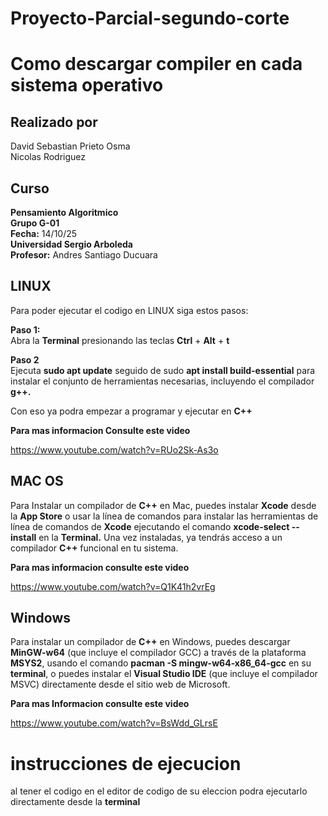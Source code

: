 # Proyecto-Parcial-segundo-corte

# Como descargar compiler en cada sistema operativo

## Realizado por 
David Sebastian Prieto Osma  
Nicolas Rodriguez   
 

## Curso
**Pensamiento Algoritmico**                                      
**Grupo G-01**  
**Fecha:** 14/10/25  
**Universidad Sergio Arboleda**  
**Profesor:** Andres Santiago Ducuara


## LINUX  

Para poder ejecutar el codigo en LINUX siga estos pasos:  

**Paso 1:**  
Abra la **Terminal** presionando las teclas **Ctrl** + **Alt** + **t**   

**Paso 2**  
Ejecuta **sudo apt update**  seguido de sudo **apt install build-essential** para instalar el conjunto de herramientas necesarias, incluyendo el compilador **g++.**  

Con eso ya podra empezar a programar y ejecutar en **C++**

**Para mas informacion Consulte este video**

https://www.youtube.com/watch?v=RUo2Sk-As3o  

## MAC OS

Para Instalar un compilador de **C++** en Mac, puedes instalar **Xcode** desde la **App Store** o usar la línea de comandos para instalar las herramientas de línea de comandos de **Xcode** ejecutando el comando **xcode-select --install** en la **Terminal.** Una vez instaladas, ya tendrás acceso a un compilador **C++** funcional en tu sistema.  

**Para mas informacion consulte este video**  

https://www.youtube.com/watch?v=Q1K41h2vrEg


## Windows  
Para instalar un compilador de **C++** en Windows, puedes descargar **MinGW-w64** (que incluye el compilador GCC) a través de la plataforma **MSYS2**, usando el comando **pacman -S mingw-w64-x86_64-gcc** en su **terminal**, o puedes instalar el **Visual Studio IDE** (que incluye el compilador MSVC) directamente desde el sitio web de Microsoft.   

**Para mas Informacion consulte este video**

https://www.youtube.com/watch?v=BsWdd_GLrsE




# instrucciones de ejecucion  

al tener el codigo en el editor de codigo de su eleccion podra ejecutarlo directamente desde la **terminal**





